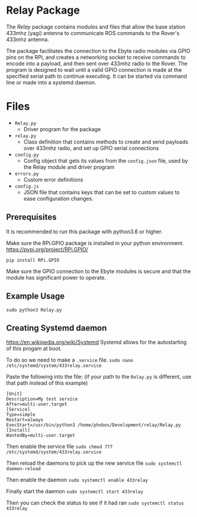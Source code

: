 # Relay Package

The *Relay* package contains modules and files that allow the base station 433mhz (yagi) antenna to communicate ROS commands to the Rover's 433mhz antenna.

The package facilitates the connection to the Ebyte radio modules via GPIO pins on the RPi, and creates a networking socket to receive commands to encode into a payload, and then sent over 433mhz radio to the Rover. 
The program is designed to wait until a valid GPIO connection is made at the specified serial path to continue executing. 
It can be started via command line or made into a systemd daemon. 


# Files
- `Relay.py`
	- Driver program for the package
- `relay.py`
	- Class definition that contains methods to create and send payloads over 433mhz radio, and set up GPIO serial connections
- `config.py`
	- Config object that gets its values from the `config.json` file, used by the Relay module and driver program
- `errors.py`
	- Custom error definitions
- `config.js`
	- JSON file that contains keys that can be set to custom values to ease configuration changes. 

## Prerequisites
It is recommended to run this package with python3.6 or higher.  

Make sure the RPi.GPIO package is installed in your python environment.
https://pypi.org/project/RPi.GPIO/

`pip install RPi.GPIO`

Make sure the GPIO connection to the Ebyte modules is secure and that the module has significant power to operate. 
## Example Usage

`sudo python3 Relay.py`

## Creating Systemd daemon

https://en.wikipedia.org/wiki/Systemd
Systemd allows for the autostarting of this progam at boot.

To do so we need to make a `.service` file.
`sudo nano /etc/systemd/system/433relay.service`

Paste the following into the file:
(if your path to the `Relay.py` is different, use that path instead of this example)
```
[Unit]
Description=My test service
After=multi-user.target
[Service]
Type=simple
Restart=always
ExecStart=/usr/bin/python3 /home/phobos/Development/relay/Relay.py
[Install]
WantedBy=multi-user.target
```

Then enable the service file 
`sudo chmod 777 /etc/systemd/system/433relay.service`

Then reload the daemons to pick up the new service file
`sudo systemctl daemon-reload`

Then enable the daemon
`sudo systemctl enable 433relay`

Finally start the daemon
`sudo systemctl start 433relay`

Then you can check the status to see if it had ran
`sudo systemctl status 433relay`
